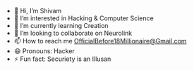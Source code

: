 - 👋 Hi, I’m Shivam
- 👀 I’m interested in Hacking & Computer Science
- 🌱 I’m currently learning Creation
- 💞️ I’m looking to collaborate on Neurolink
- 📫 How to reach me OfficialBefore18Millionaire@Gmail.com
- 😄 Pronouns: Hacker
- ⚡ Fun fact: Securiety is an Illusan

<!---
ShivamGupta-Hacker/ShivamGupta-Hacker is a ✨ special ✨ repository because its `README.md` (this file) appears on your GitHub profile.
You can click the Preview link to take a look at your changes.
--->
